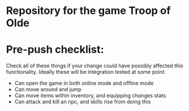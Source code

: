 # Repository for the game Troop of Olde

# Pre-push checklist:
Check all of these things if your change could have possibly affected this functionality. Ideally these will
be integration tested at some point.
- Can open the game in both online mode and offline mode
- Can move around and jump
- Can move items within inventory, and equipping changes stats
- Can attack and kill an npc, and skills rise from doing this
